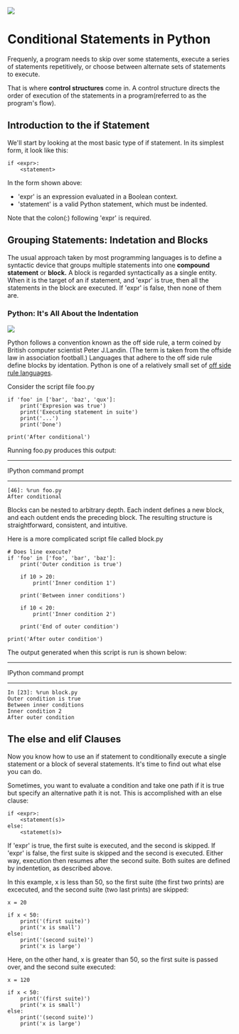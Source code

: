 ![](https://raw.githubusercontent.com/gabrielfernando01/basics_in_python/master/real_python/image/conditional.png)

# Conditional Statements in Python

Frequenly, a program needs to skip over some statements, execute a series of statements repetitively, or choose between alternate sets of statements to execute.

That is where **control structures** come in. A control structure directs the order of execution of the statements in a program(referred to as the program's flow).

## Introduction to the if Statement

We'll start by looking at the most basic type of if statement. In its simplest form, it look like this:

```
if <expr>:
    <statement>
```

In the form shown above:

- 'expr' is an expression evaluated in a Boolean context.
- 'statement' is a valid Python statement, which must be indented.

Note that the colon(:) following 'expr' is required.

## Grouping Statements: Indetation and Blocks

The usual approach taken by most programming languages is to define a syntactic  device that groups multiple statements into one **compound statement** or **block.** A block is regarded syntactically as a single entity. When it is the target of an if statement, and 'expr' is true, then all the statements in the block are executed. If 'expr' is false, then none of them are.

### Python: It's All About the Indentation

![](https://raw.githubusercontent.com/gabrielfernando01/basics_in_python/master/real_python/image/if.gif)

Python follows a convention known as the off side rule, a term coined by British computer scientist Peter J.Landin. (The term is taken from the offside law in association football.) Languages that adhere to the off side rule define blocks by identation. Python is one of a relatively small set of [off side rule languages](https://en.wikipedia.org/wiki/Off-side_rule#Off-side_rule_languages).

Consider the script file foo.py

```
if 'foo' in ['bar', 'baz', 'qux']:
    print('Expresion was true')
    print('Executing statement in suite')
    print('...')
    print('Done')

print('After conditional')
```

Running foo.py produces this output:

***
IPython command prompt
***

```
[46]: %run foo.py
After conditional
```

Blocks can be nested to arbitrary depth. Each indent defines a new block, and each outdent ends the preceding block. The resulting structure is straightforward, consistent, and intuitive.

Here is a more complicated script file called block.py

```
# Does line execute?
if 'foo' in ['foo', 'bar', 'baz']:
    print('Outer condition is true')

    if 10 > 20:
        print('Inner condition 1')

    print('Between inner conditions')

    if 10 < 20:
        print('Inner condition 2')

    print('End of outer condition')

print('After outer condition')
```

The output generated when this script is run is shown below:

***
IPython command prompt
***

```
In [23]: %run block.py
Outer condition is true
Between inner conditions
Inner condition 2
After outer condition
```

## The else and elif Clauses

Now you know how to use an if statement to conditionally execute a single statement or a block of several statements. It's time to find out what else you can do.

Sometimes, you want to evaluate a condition and take one path if it is true but specify an alternative path it is not. This is accomplished with an else clause:

```
if <expr>:
	<statement(s)>
else:
	<statemet(s)>
```

If 'expr' is true, the first suite is executed, and the second is skipped. If 'expr' is false, the first suite is skipped and the second is executed. Either way, execution then resumes after the second suite. Both suites are defined by indentetion, as described above.

In this example, x is less than 50, so the first suite (the first two prints) are excecuted, and the second suite (two last prints) are skipped:

```
x = 20

if x < 50:
    print('(first suite)')
	print('x is small')
else:
	print('(second suite)')
	print('x is large')
```

Here, on the other hand, x is greater than 50, so the first suite is passed over, and the second suite executed:

```
x = 120

if x < 50:
    print('(first suite)')
	print('x is small')
else:
	print('(second suite)')
	print('x is large')
```

